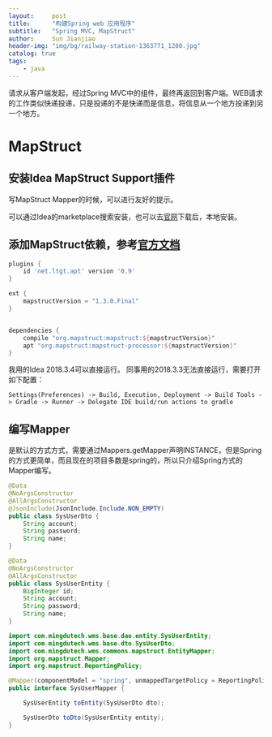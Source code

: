 ```yaml
---
layout:     post
title:      "构建Spring web 应用程序"
subtitle:   "Spring MVC, MapStruct"
author:     Sun Jianjiao
header-img: "img/bg/railway-station-1363771_1280.jpg"
catalog: true
tags:
    - java
---
```


请求从客户端发起，经过Spring MVC中的组件，最终再返回到客户端。WEB请求的工作类似快递投递，只是投递的不是快递而是信息，将信息从一个地方投递到另一个地方。

# MapStruct

## 安装Idea MapStruct Support插件

写MapStruct Mapper的时候，可以进行友好的提示。

可以通过Idea的marketplace搜索安装，也可以去[官网](https://plugins.jetbrains.com/plugin/10036-mapstruct-support/versions)下载后，本地安装。

## 添加MapStruct依赖，参考[官方文档](http://mapstruct.org/documentation/installation/#gradle)

```Groovy
plugins {
    id 'net.ltgt.apt' version '0.9'
}

ext {
    mapstructVersion = "1.3.0.Final"
}


dependencies {
    compile "org.mapstruct:mapstruct:${mapstructVersion}"
    apt "org.mapstruct:mapstruct-processor:${mapstructVersion}"
}
```

我用的Idea 2018.3.4可以直接运行。 同事用的2018.3.3无法直接运行，需要打开如下配置：

```confg
Settings(Preferences) -> Build, Execution, Deployment -> Build Tools -> Gradle -> Runner -> Delegate IDE build/run actions to gradle
```

## 编写Mapper

是默认的方式方式，需要通过Mappers.getMapper声明INSTANCE，但是Spring的方式更简单，而且现在的项目多数是spring的，所以只介绍Spring方式的Mapper编写。

```Java
@Data
@NoArgsConstructor
@AllArgsConstructor
@JsonInclude(JsonInclude.Include.NON_EMPTY)
public class SysUserDto {
    String account;
    String password;
    String name;
}
```

```java
@Data
@NoArgsConstructor
@AllArgsConstructor
public class SysUserEntity {
    BigInteger id;
    String account;
    String password;
    String name;
}
```

```Java
import com.mingdutech.wms.base.dao.entity.SysUserEntity;
import com.mingdutech.wms.base.dto.SysUserDto;
import com.mingdutech.wms.commons.mapstruct.EntityMapper;
import org.mapstruct.Mapper;
import org.mapstruct.ReportingPolicy;

@Mapper(componentModel = "spring", unmappedTargetPolicy = ReportingPolicy.IGNORE)
public interface SysUserMapper {

    SysUserEntity toEntity(SysUserDto dto);

    SysUserDto toDto(SysUserEntity entity);
}
```